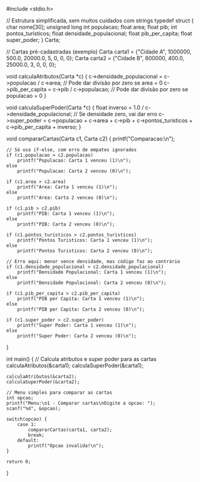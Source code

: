 #include <stdio.h>

// Estrutura simplificada, sem muitos cuidados com strings
typedef struct {
    char nome[30];
    unsigned long int populacao;
    float area;
    float pib;
    int pontos_turisticos;
    float densidade_populacional;
    float pib_per_capita;
    float super_poder;
} Carta;

// Cartas pré-cadastradas (exemplo)
Carta carta1 = {"Cidade A", 1000000, 500.0, 20000.0, 5, 0, 0, 0};
Carta carta2 = {"Cidade B", 800000, 400.0, 25000.0, 3, 0, 0, 0};

void calculaAtributos(Carta *c) {
    c->densidade_populacional = c->populacao / c->area;  // Pode dar divisão por zero se area = 0
    c->pib_per_capita = c->pib / c->populacao;  // Pode dar divisão por zero se populacao = 0
}

void calculaSuperPoder(Carta *c) {
    float inverso = 1.0 / c->densidade_populacional;  // Se densidade zero, vai dar erro
    c->super_poder = c->populacao + c->area + c->pib + c->pontos_turisticos + c->pib_per_capita + inverso;
}

void compararCartas(Carta c1, Carta c2) {
    printf("Comparacao:\n");

    // Só usa if-else, com erro de empates ignorados
    if (c1.populacao > c2.populacao)
        printf("Populacao: Carta 1 venceu (1)\n");
    else
        printf("Populacao: Carta 2 venceu (0)\n");

    if (c1.area > c2.area)
        printf("Area: Carta 1 venceu (1)\n");
    else
        printf("Area: Carta 2 venceu (0)\n");

    if (c1.pib > c2.pib)
        printf("PIB: Carta 1 venceu (1)\n");
    else
        printf("PIB: Carta 2 venceu (0)\n");

    if (c1.pontos_turisticos > c2.pontos_turisticos)
        printf("Pontos Turisticos: Carta 1 venceu (1)\n");
    else
        printf("Pontos Turisticos: Carta 2 venceu (0)\n");

    // Erro aqui: menor vence densidade, mas código faz ao contrário
    if (c1.densidade_populacional > c2.densidade_populacional)
        printf("Densidade Populacional: Carta 1 venceu (1)\n");
    else
        printf("Densidade Populacional: Carta 2 venceu (0)\n");

    if (c1.pib_per_capita > c2.pib_per_capita)
        printf("PIB per Capita: Carta 1 venceu (1)\n");
    else
        printf("PIB per Capita: Carta 2 venceu (0)\n");

    if (c1.super_poder > c2.super_poder)
        printf("Super Poder: Carta 1 venceu (1)\n");
    else
        printf("Super Poder: Carta 2 venceu (0)\n");
}

int main() {
    // Calcula atributos e super poder para as cartas
    calculaAtributos(&carta1);
    calculaSuperPoder(&carta1);

    calculaAtributos(&carta2);
    calculaSuperPoder(&carta2);

    // Menu simples para comparar as cartas
    int opcao;
    printf("Menu:\n1 - Comparar cartas\nDigite a opcao: ");
    scanf("%d", &opcao);

    switch(opcao) {
        case 1:
            compararCartas(carta1, carta2);
            break;
        default:
            printf("Opcao invalida!\n");
    }

    return 0;
}
